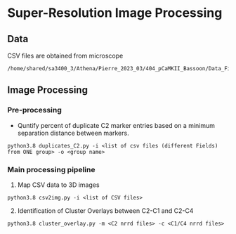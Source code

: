# Super-Resolution Image Processing


## Data

CSV files are obtained from microscope
```
/home/shared/sa3400_3/Athena/Pierre_2023_03/404_pCaMKII_Bassoon/Data_Filtered/
```


## Image Processing

### Pre-processing
* Quntify percent of duplicate C2 marker entries based on a minimum separation distance between markers.  
```
python3.8 duplicates_C2.py -i <list of csv files (different Fields) from ONE group> -o <group name>
```


### Main processing pipeline

1. Map CSV data to 3D images
```
python3.8 csv2img.py -i <list of CSV files>
```

2. Identification of Cluster Overlays between C2-C1 and C2-C4
```
python3.8 cluster_overlay.py -m <C2 nrrd files> -c <C1/C4 nrrd files>
```

